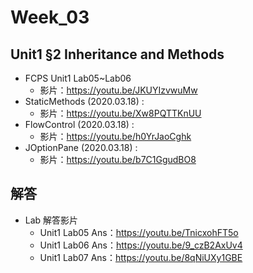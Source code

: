 # Week_03

## Unit1 §2 Inheritance and Methods
   * FCPS Unit1 Lab05~Lab06
      * 影片：https://youtu.be/JKUYIzvwuMw
   * StaticMethods (2020.03.18) : 
      * 影片：https://youtu.be/Xw8PQTTKnUU
   * FlowControl (2020.03.18) :       
      * 影片：https://youtu.be/h0YrJaoCghk
   * JOptionPane (2020.03.18) : 
      * 影片：https://youtu.be/b7C1GgudBO8

## 解答
  * Lab 解答影片
      * Unit1 Lab05 Ans：https://youtu.be/TnicxohFT5o
      * Unit1 Lab06 Ans：https://youtu.be/9_czB2AxUv4
      * Unit1 Lab07 Ans：https://youtu.be/8qNiUXy1GBE
